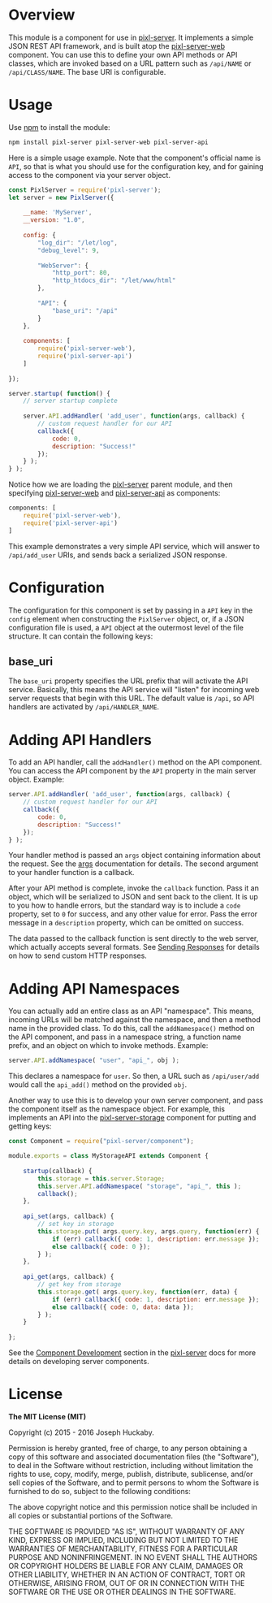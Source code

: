 # Overview

This module is a component for use in [pixl-server](https://www.github.com/jhuckaby/pixl-server).  It implements a simple JSON REST API framework, and is built atop the [pixl-server-web](https://www.github.com/jhuckaby/pixl-server-web) component.  You can use this to define your own API methods or API classes, which are invoked based on a URL pattern such as `/api/NAME` or `/api/CLASS/NAME`.  The base URI is configurable.

# Usage

Use [npm](https://www.npmjs.com/) to install the module:

```sh
npm install pixl-server pixl-server-web pixl-server-api
```

Here is a simple usage example.  Note that the component's official name is `API`, so that is what you should use for the configuration key, and for gaining access to the component via your server object.

```js
const PixlServer = require('pixl-server');
let server = new PixlServer({
	
	__name: 'MyServer',
	__version: "1.0",
	
	config: {
		"log_dir": "/let/log",
		"debug_level": 9,
		
		"WebServer": {
			"http_port": 80,
			"http_htdocs_dir": "/let/www/html"
		},
		
		"API": {
			"base_uri": "/api"
		}
	},
	
	components: [
		require('pixl-server-web'),
		require('pixl-server-api')
	]
	
});

server.startup( function() {
	// server startup complete
	
	server.API.addHandler( 'add_user', function(args, callback) {
		// custom request handler for our API
		callback({
			code: 0,
			description: "Success!"
		});
	} );
} );
```

Notice how we are loading the [pixl-server](https://www.github.com/jhuckaby/pixl-server) parent module, and then specifying [pixl-server-web](https://www.github.com/jhuckaby/pixl-server-web) and [pixl-server-api](https://www.github.com/jhuckaby/pixl-server-api) as components:

```js
components: [
	require('pixl-server-web'),
	require('pixl-server-api')
]
```

This example demonstrates a very simple API service, which will answer to `/api/add_user` URIs, and sends back a serialized JSON response.

# Configuration

The configuration for this component is set by passing in a `API` key in the `config` element when constructing the `PixlServer` object, or, if a JSON configuration file is used, a `API` object at the outermost level of the file structure.  It can contain the following keys:

## base_uri

The `base_uri` property specifies the URL prefix that will activate the API service.  Basically, this means the API service will "listen" for incoming web server requests that begin with this URL.  The default value is `/api`, so API handlers are activated by `/api/HANDLER_NAME`.

# Adding API Handlers

To add an API handler, call the `addHandler()` method on the API component.  You can access the API component by the `API` property in the main server object.  Example:

```js
server.API.addHandler( 'add_user', function(args, callback) {
	// custom request handler for our API
	callback({
		code: 0,
		description: "Success!"
	});
} );
```

Your handler method is passed an `args` object containing information about the request.  See the [args](https://www.github.com/jhuckaby/pixl-server-web#args) documentation for details.  The second argument to your handler function is a callback.

After your API method is complete, invoke the `callback` function.  Pass it an object, which will be serialized to JSON and sent back to the client.  It is up to you how to handle errors, but the standard way is to include a `code` property, set to `0` for success, and any other value for error.  Pass the error message in a `description` property, which can be omitted on success.

The data passed to the callback function is sent directly to the web server, which actually accepts several formats.  See [Sending Responses](https://www.github.com/jhuckaby/pixl-server-web#sending-responses) for details on how to send custom HTTP responses.

# Adding API Namespaces

You can actually add an entire class as an API "namespace".  This means, incoming URLs will be matched against the namespace, and then a method name in the provided class.  To do this, call the `addNamespace()` method on the API component, and pass in a namespace string, a function name prefix, and an object on which to invoke methods.  Example:

```js
server.API.addNamespace( "user", "api_", obj );
```

This declares a namespace for `user`. So then, a URL such as `/api/user/add` would call the `api_add()` method on the provided `obj`.

Another way to use this is to develop your own server component, and pass the component itself as the namespace object.  For example, this implements an API into the [pixl-server-storage](https://www.github.com/jhuckaby/pixl-server-storage) component for putting and getting keys:

```js
const Component = require("pixl-server/component");

module.exports = class MyStorageAPI extends Component {
	
	startup(callback) {
		this.storage = this.server.Storage;
		this.server.API.addNamespace( "storage", "api_", this );
		callback();
	},
	
	api_set(args, callback) {
		// set key in storage
		this.storage.put( args.query.key, args.query, function(err) {
			if (err) callback({ code: 1, description: err.message });
			else callback({ code: 0 });
		} );
	},
	
	api_get(args, callback) {
		// get key from storage
		this.storage.get( args.query.key, function(err, data) {
			if (err) callback({ code: 1, description: err.message });
			else callback({ code: 0, data: data });
		} );
	}
	
};
```

See the [Component Development](https://www.github.com/jhuckaby/pixl-server#component-development) section in the [pixl-server](https://www.github.com/jhuckaby/pixl-server) docs for more details on developing server components.

# License

**The MIT License (MIT)**

Copyright (c) 2015 - 2016 Joseph Huckaby.

Permission is hereby granted, free of charge, to any person obtaining a copy
of this software and associated documentation files (the "Software"), to deal
in the Software without restriction, including without limitation the rights
to use, copy, modify, merge, publish, distribute, sublicense, and/or sell
copies of the Software, and to permit persons to whom the Software is
furnished to do so, subject to the following conditions:

The above copyright notice and this permission notice shall be included in
all copies or substantial portions of the Software.

THE SOFTWARE IS PROVIDED "AS IS", WITHOUT WARRANTY OF ANY KIND, EXPRESS OR
IMPLIED, INCLUDING BUT NOT LIMITED TO THE WARRANTIES OF MERCHANTABILITY,
FITNESS FOR A PARTICULAR PURPOSE AND NONINFRINGEMENT. IN NO EVENT SHALL THE
AUTHORS OR COPYRIGHT HOLDERS BE LIABLE FOR ANY CLAIM, DAMAGES OR OTHER
LIABILITY, WHETHER IN AN ACTION OF CONTRACT, TORT OR OTHERWISE, ARISING FROM,
OUT OF OR IN CONNECTION WITH THE SOFTWARE OR THE USE OR OTHER DEALINGS IN
THE SOFTWARE.

